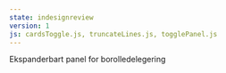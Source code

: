 ```yaml
---
state: indesignreview
version: 1
js: cardsToggle.js, truncateLines.js, togglePanel.js
---
```


Ekspanderbart panel for borolledelegering